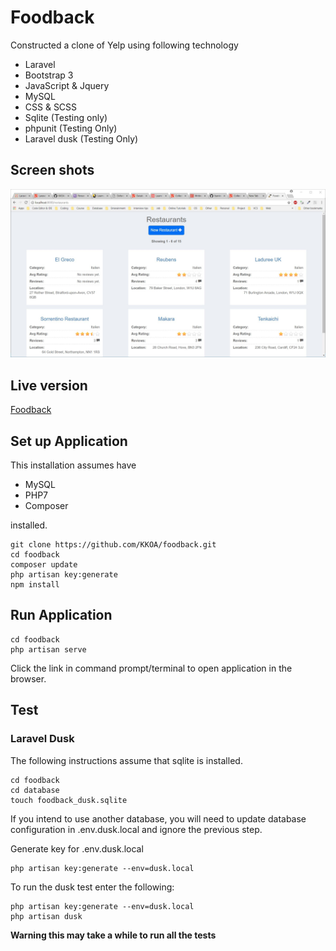 # Foodback
Constructed a clone of Yelp using following technology
- Laravel
- Bootstrap 3
- JavaScript & Jquery
- MySQL
- CSS & SCSS
- Sqlite (Testing only)
- phpunit (Testing Only)
- Laravel dusk (Testing Only)


## Screen shots
![Home screen](https://github.com/KKOA/foodback/blob/master/restaurants.jpg)

## Live version
<a href="http://foodback-laravel.herokuapp.com/">Foodback</a>

## Set up Application
This installation assumes have 
- MySQL
- PHP7
- Composer

installed.

```
git clone https://github.com/KKOA/foodback.git
cd foodback
composer update
php artisan key:generate
npm install
```

## Run Application
```
cd foodback
php artisan serve
```
Click the link in command prompt/terminal to open application in the browser.

## Test

### Laravel Dusk

The following instructions assume that sqlite is installed. 
```
cd foodback
cd database
touch foodback_dusk.sqlite
```

If you intend to use another database, you will need to update database configuration in .env.dusk.local and ignore the previous step.

Generate key for .env.dusk.local
```
php artisan key:generate --env=dusk.local
```

To run the dusk test enter the following:
```
php artisan key:generate --env=dusk.local
php artisan dusk
```

**Warning this may take a while to run all the tests**
